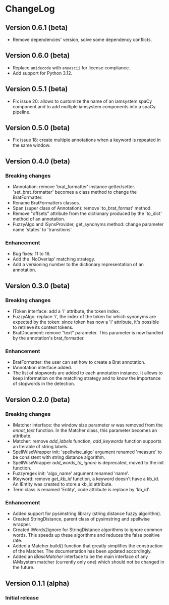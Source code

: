 # ChangeLog

## Version 0.6.1 (beta)
- Remove dependencies' version, solve some dependency conflicts. 

## Version 0.6.0 (beta)
- Replace `unidecode` with `anyascii` for license compliance.
- Add support for Python 3.12.

## Version 0.5.1 (beta)
- Fix issue 20: allows to customize the name of an iamsystem spaCy component and to add multiple iamsystem components into a spaCy pipeline.

## Version 0.5.0 (beta)
- Fix issue 18: create multiple annotations when a keyword is repeated in the same window.

## Version 0.4.0 (beta)

### Breaking changes
- IAnnotation: remove 'brat_formatter' instance getter/setter.
'set_brat_formatter' becomes a class method to change the BratFormatter.
- Rename BratFormatters classes.
- Span (super class of Annotation): remove 'to_brat_format' method.
- Remove "offsets" attribute from the dictionary produced by
the 'to_dict' method of an annotation.
- FuzzyAlgo and ISynsProvider, get_synonyms method: change parameter name 'states' to 'transitions'.

### Enhancement
- Bug fixes: 11 to 16.
- Add the 'NoOverlap' matching strategy.
- Add a versioning number to the dictionary representation of an annotation.


## Version 0.3.0 (beta)

### Breaking changes

- IToken interface: add a 'i' attribute, the token index.
- FuzzyAlgo: replace 'i', the index of the token for which synonyms are
expected by the token: since token has now a 'i' attribute, it's possible to
retrieve its context tokens.
- BratDocument: remove "text" parameter. This parameter is now handled by the
annotation's brat_formatter.

### Enhancement

- BratFormatter: the user can set how to create a Brat annotation.
- IAnnotation interface added.
- The list of stopwords are added to each annotation instance.
It allows to keep information on the matching strategy and to know the importance of stopwords in the detection.


## Version 0.2.0 (beta)

### Breaking changes

- IMatcher interface: the window size parameter *w* was removed from the *annot_text* function.
In the Matcher class, this parameter becomes an attribute.
- Matcher: remove *add_labels* function, *add_keywords* function supports an Iterable of string labels.
- SpellWiseWrapper init: 'spellwise_algo' argument renamed 'measure' to be consistent with string distance algorithm.
- SpellWiseWrapper *add_words_to_ignore* is deprecated, moved to the init function.
- Fuzzyregex init: 'algo_name' argument renamed 'name'.
- IKeyword: remove *get_kb_id* function, a keyword doesn't have a kb_id.
An IEntity was created to store a kb_id attribute.
- Term class is renamed 'Entity', code attribute is replace by 'kb_id'.

### Enhancement

- Added support for pysimstring library (string distance fuzzy algorithm).
- Created StringDistance, parent class of pysimstring and spellwise wrapper.
- Created IWords2ignore for StringDistance algorithms to ignore common words.
This speeds up these algorithms and reduces the false positive rate.
- Added a Matcher.build() function that greatly simplifies the construction of the Matcher.
The documentation has been updated accordingly.
- Added an *IBaseMatcher* interface to be the main interface of any IAMsystem matcher (currently only one)
which should not be changed in the future.

## Version 0.1.1 (alpha)

### Initial release
